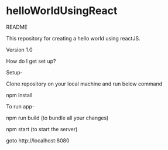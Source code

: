 # helloWorldUsingReact
README

This repository for creating a hello world using reactJS.

Version 1.0

How do I get set up?

Setup-

Clone repository on your local machine and run below command

npm install

To run app-

npm run build (to bundle all your changes)

npm start (to start the server)

goto http://localhost:8080
